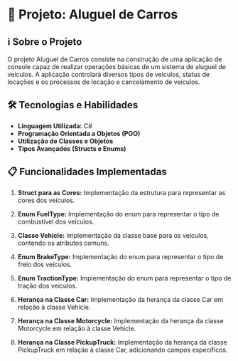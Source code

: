 # 🚀 Projeto: Aluguel de Carros

## ℹ️ Sobre o Projeto

O projeto Aluguel de Carros consiste na construção de uma aplicação de console capaz de realizar operações básicas de um sistema de aluguel de veículos. A aplicação controlará diversos tipos de veículos, status de locações e os processos de locação e cancelamento de veículos.

## 🛠️ Tecnologias e Habilidades

- **Linguagem Utilizada:** C#
- **Programação Orientada a Objetos (POO)**
- **Utilização de Classes e Objetos**
- **Tipos Avançados (Structs e Enums)**

## 📋 Funcionalidades Implementadas

1. **Struct para as Cores:** Implementação da estrutura para representar as cores dos veículos.

2. **Enum FuelType:** Implementação do enum para representar o tipo de combustível dos veículos.

3. **Classe Vehicle:** Implementação da classe base para os veículos, contendo os atributos comuns.

4. **Enum BrakeType:** Implementação do enum para representar o tipo de freio dos veículos.

5. **Enum TractionType:** Implementação do enum para representar o tipo de tração dos veículos.

6. **Herança na Classe Car:** Implementação da herança da classe Car em relação à classe Vehicle.

7. **Herança na Classe Motorcycle:** Implementação da herança da classe Motorcycle em relação à classe Vehicle.

8. **Herança na Classe PickupTruck:** Implementação da herança da classe PickupTruck em relação à classe Car, adicionando campos específicos.

